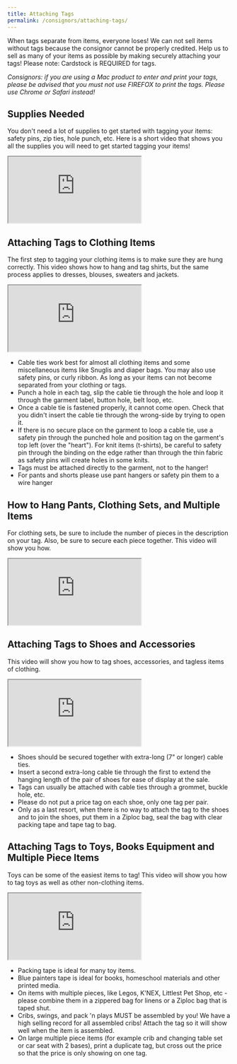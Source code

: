```yaml
---
title: Attaching Tags
permalink: /consignors/attaching-tags/
---
```


When tags separate from items, everyone loses! We can not sell items without tags because the consignor cannot be properly credited. Help us to sell as many of your items as possible by making securely attaching your tags! Please note: Cardstock is REQUIRED for tags.

_Consignors: if you are using a Mac product to enter and print your tags, please be advised that you must not use FIREFOX to print the tags. Please use Chrome or Safari instead!_

## **Supplies Needed**

You don't need a lot of supplies to get started with tagging your items: safety pins, zip ties, hole punch, etc. Here is a short video that shows you all the supplies you will need to get started tagging your items!

<div class="ratio ratio-16x9">
  <iframe src="https://www.youtube.com/embed/YBSnBjYMWm4?rel=0" allowfullscreen></iframe>
</div>

## **Attaching Tags to Clothing Items**

The first step to tagging your clothing items is to make sure they are hung correctly. This video shows how to hang and tag shirts, but the same process applies to dresses, blouses, sweaters and jackets.

<div class="ratio ratio-16x9">
  <iframe src="https://www.youtube.com/embed/V0egNgaPlqA?rel=0" allowfullscreen></iframe>
</div>

* Cable ties work best for almost all clothing items and some miscellaneous items like Snuglis and diaper bags. You may also use safety pins, or curly ribbon. As long as your items can not become separated from your clothing or tags.
* Punch a hole in each tag, slip the cable tie through the hole and loop it through the garment label, button hole, belt loop, etc.
* Once a cable tie is fastened properly, it cannot come open. Check that you didn't insert the cable tie through the wrong-side by trying to open it.
* If there is no secure place on the garment to loop a cable tie, use a safety pin through the punched hole and position tag on the garment's top left (over the "heart"). For knit items (t-shirts), be careful to safety pin through the binding on the edge rather than through the thin fabric as safety pins will create holes in some knits.
* Tags must be attached directly to the garment, not to the hanger!
* For pants and shorts please use pant hangers or safety pin them to a wire hanger

## **How to Hang Pants, Clothing Sets, and Multiple Items**

For clothing sets, be sure to include the number of pieces in the description on your tag. Also, be sure to secure each piece together. This video will show you how.

<div class="ratio ratio-16x9">
  <iframe src="https://www.youtube.com/embed/GEK-1FiPY00?rel=0" allowfullscreen></iframe>
</div>

## **Attaching Tags to Shoes and Accessories**

This video will show you how to tag shoes, accessories, and tagless items of clothing.

<div class="ratio ratio-16x9">
  <iframe src="https://www.youtube.com/embed/ZUxYlnoshxQ?rel=0" allowfullscreen></iframe>
</div>

* Shoes should be secured together with extra-long (7" or longer) cable ties.
* Insert a second extra-long cable tie through the first to extend the hanging length of the pair of shoes for ease of display at the sale.
* Tags can usually be attached with cable ties through a grommet, buckle hole, etc.
* Please do not put a price tag on each shoe, only one tag per pair.
* Only as a last resort, when there is no way to attach the tag to the shoes and to join the shoes, put them in a Ziploc bag, seal the bag with clear packing tape and tape tag to bag.

## **Attaching Tags to Toys, Books Equipment and Multiple Piece Items**

Toys can be some of the easiest items to tag! This video will show you how to tag toys as well as other non-clothing items.

<div class="ratio ratio-16x9">
  <iframe src="https://www.youtube.com/embed/VOLZrSq3Lio?rel=0" allowfullscreen></iframe>
</div>

* Packing tape is ideal for many toy items.
* Blue painters tape is ideal for books, homeschool materials and other printed media.
* On items with multiple pieces, like Legos, K'NEX, Littlest Pet Shop, etc - please combine them in a zippered bag for linens or a Ziploc bag that is taped shut.
* Cribs, swings, and pack 'n plays MUST be assembled by you! We have a high selling record for all assembled cribs! Attach the tag so it will show well when the item is assembled.
* On large multiple piece items (for example crib and changing table set or car seat with 2 bases), print a duplicate tag, but cross out the price so that the price is only showing on one tag.

